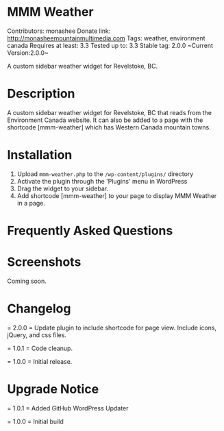 MMM Weather
===========

Contributors: monashee
Donate link: http://monasheemountainmultimedia.com
Tags: weather, environment canada
Requires at least: 3.3
Tested up to: 3.3
Stable tag: 2.0.0
~Current Version:2.0.0~

A custom sidebar weather widget for Revelstoke, BC. 

Description
===========

A custom sidebar weather widget for Revelstoke, BC that reads from the Environment Canada website. It can also be added to a page with the shortcode [mmm-weather] which has Western Canada mountain towns.

Installation
===========

1. Upload `mmm-weather.php` to the `/wp-content/plugins/` directory
2. Activate the plugin through the 'Plugins' menu in WordPress
3. Drag the widget to your sidebar.
4. Add shortcode [mmm-weather] to your page to display MMM Weather in a page.

Frequently Asked Questions
===========
Screenshots
===========

Coming soon.

Changelog
===========

= 2.0.0 =
Update plugin to include shortcode for page view.
Include icons, jQuery, and css files.

= 1.0.1 =
Code cleanup.

= 1.0.0 =
Initial release.

Upgrade Notice
===========

= 1.0.1 =
Added GitHub WordPress Updater

= 1.0.0 =
Initial build

